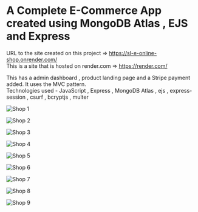 # A Complete E-Commerce App created using MongoDB Atlas , EJS and Express  
URL to the site created on this project => https://sl-e-online-shop.onrender.com/    
This is a site that is hosted on render.com => https://render.com/  

This has a admin dashboard , product landing page and a Stripe payment added. It uses the MVC pattern.  
Technologies used - JavaScript , Express , MongoDB Atlas , ejs , express-session , csurf , bcryptjs , multer  

![Shop 1](https://user-images.githubusercontent.com/100791045/210076591-8ee2bbdb-3237-4f4d-89c5-d5a49658b0e4.PNG)

![Shop 2](https://user-images.githubusercontent.com/100791045/210076593-9975698c-bca1-448f-97b5-8774827dd0c3.PNG)

![Shop 3](https://user-images.githubusercontent.com/100791045/210076598-a224bab3-9fe6-4bf3-b472-b8b70669f6f6.PNG)

![Shop 4](https://user-images.githubusercontent.com/100791045/210076600-0c68fa0e-d51e-45e9-ac19-e890f3a6430b.PNG)

![Shop 5](https://user-images.githubusercontent.com/100791045/210076574-8b05a119-9f7e-4111-b3ad-834a22987e5a.PNG)

![Shop 6](https://user-images.githubusercontent.com/100791045/210076576-0cab6b99-044b-4807-8fff-4bad7bbaa13b.PNG)

![Shop 7](https://user-images.githubusercontent.com/100791045/210076579-d658fe01-d5e6-47a5-aa10-7626dab589c2.PNG)

![Shop 8](https://user-images.githubusercontent.com/100791045/210076583-3e137b42-2759-4c2e-882c-a1a4133a9cc4.PNG)

![Shop 9](https://user-images.githubusercontent.com/100791045/210076588-569f88b6-41d0-44dc-8353-15c150921fd7.PNG)

